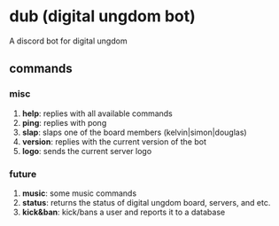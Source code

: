 # dub (digital ungdom bot)
A discord bot for digital ungdom

## commands

### misc
1. **help**: replies with all available commands
2. **ping**: replies with pong
3. **slap**: slaps one of the board members (kelvin|simon|douglas)
4. **version**: replies with the current version of the bot
5. **logo**: sends the current server logo

### future
1. **music**: some music commands
2. **status**: returns the status of digital ungdom board, servers, and etc.
3. **kick&ban**: kick/bans a user and reports it to a database
